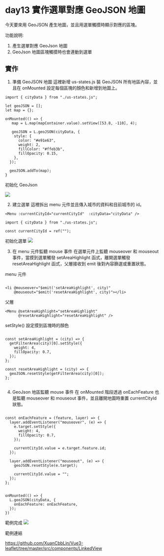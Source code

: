 # day13 實作選單對應 GeoJSON 地圖

今天要來用 GeoJSON 產生地圖，並且用選單觸摸時顯示對應的區塊。

功能說明:

1. 產生選單對應 GeoJson 地圖
2. GeoJson 地圖區塊觸摸時也會連動到選單

## 實作

1. 準備 GeoJSON 地圖
   這裡新增 us-states.js 裝 GeoJSON 所有地區內容，並且在 onMounted 設定每個區塊的顏色和新增到地圖上。

```javascript!
import { cityData } from "./us-states.js";

let geoJSON = [];
let map = {};

onMounted(() => {
   map = L.map(mapContainer.value).setView([53.8, -110], 4);

   geoJSON = L.geoJSON(cityData, {
    style: {
      color: "#e91e63",
      weight: 2,
      fillColor: "#ffeb3b",
      fillOpacity: 0.15,
    },
  });

  geoJSON.addTo(map);
}

```

初始化 GeoJson

![](https://i.imgur.com/msfhRXp.png)

2. 建立選單
   這裡拆出 menu 元件並且傳入城市的資料和目前城市的 id。

```javascript!
<Menu :currentCityId="currentCityId"  :cityData="cityData" />
```

```javascript!
import { cityData } from "./us-states.js";

const currentCityId = ref("");

```

初始化選單
![](https://i.imgur.com/FxA51XV.png)

3. 在 menu 元件監聽 mouse 事件
   在選單元件上監聽 mouseover 和 mouseout 事件，當摸到選單觸發 setAreaHighlight 函式，離開選單觸發 resetAreaHighlight 函式，父層接收到 emit 後對內容篩選或重置狀態。

menu 元件

```javascript!

<li @mouseover="$emit('setAreaHighlight', city)"
    @mouseout="$emit('resetAreaHighlight', city)"></li>

```

父層

```javascript!
<Menu @setAreaHighlight="setAreaHighlight"
      @resetAreaHighlight="resetAreaHighlight" />
```

setStyle() 設定摸到區塊時的顏色

```javascript!

const setAreaHighlight = (city) => {
  getFilterArea(city)[0].setStyle({
    weight: 4,
    fillOpacity: 0.7,
  });
};

const resetAreaHighlight = (city) => {
  geoJSON.resetStyle(getFilterArea(city)[0]);
};


```

4. GeoJson 地區監聽 mouse 事件
   在 onMounted 階段透過 onEachFeature 也是監聽 mouseover 和 mouseout 事件，並且離開地圖時重置 currentCityId 狀態。

```javascript!

const onEachFeature = (feature, layer) => {
  layer.addEventListener("mouseover", (e) => {
    e.target.setStyle({
      weight: 4,
      fillOpacity: 0.7,
    });

    currentCityId.value = e.target.feature.id;
  });

  layer.addEventListener("mouseout", (e) => {
    geoJSON.resetStyle(e.target);

    currentCityId.value = "";
  });
};

```

```javascript!

onMounted(() => {
  L.geoJSON(cityData, {
    onEachFeature: onEachFeature,
  });
})

```

範例完成
![](https://i.imgur.com/oDl6Lzw.png)

範例連結

https://github.com/XuanCbbLin/Vue3-leaflet/tree/master/src/components/LinkedView
